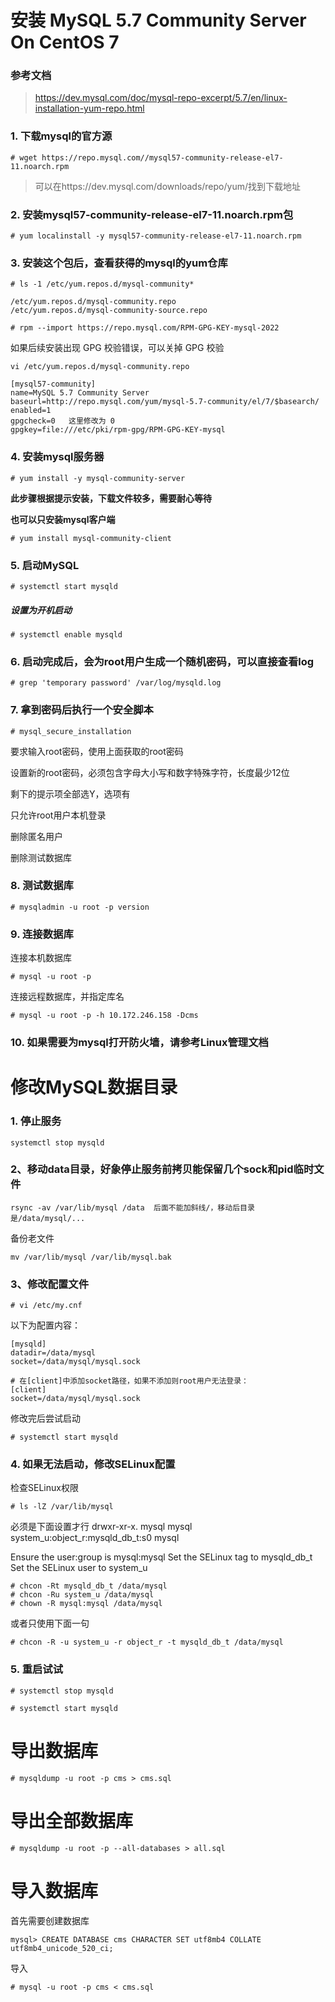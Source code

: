 # 安装 MySQL 5.7 Community Server On CentOS 7

### 参考文档
> https://dev.mysql.com/doc/mysql-repo-excerpt/5.7/en/linux-installation-yum-repo.html

### 1. 下载mysql的官方源
```
# wget https://repo.mysql.com//mysql57-community-release-el7-11.noarch.rpm
```
> 可以在https://dev.mysql.com/downloads/repo/yum/找到下载地址

### 2. 安装mysql57-community-release-el7-11.noarch.rpm包
```
# yum localinstall -y mysql57-community-release-el7-11.noarch.rpm
```

### 3. 安装这个包后，查看获得的mysql的yum仓库
```
# ls -1 /etc/yum.repos.d/mysql-community*
 
/etc/yum.repos.d/mysql-community.repo
/etc/yum.repos.d/mysql-community-source.repo

# rpm --import https://repo.mysql.com/RPM-GPG-KEY-mysql-2022
```

如果后续安装出现 GPG 校验错误，可以关掉 GPG 校验

```
vi /etc/yum.repos.d/mysql-community.repo

[mysql57-community]
name=MySQL 5.7 Community Server
baseurl=http://repo.mysql.com/yum/mysql-5.7-community/el/7/$basearch/
enabled=1
gpgcheck=0   这里修改为 0
gpgkey=file:///etc/pki/rpm-gpg/RPM-GPG-KEY-mysql
```


### 4. 安装mysql服务器
```
# yum install -y mysql-community-server
```
**此步骤根据提示安装，下载文件较多，需要耐心等待**

**也可以只安装mysql客户端**
```
# yum install mysql-community-client
```

### 5. 启动MySQL
```
# systemctl start mysqld
```
##### 设置为开机启动
```
# systemctl enable mysqld
```

### 6. 启动完成后，会为root用户生成一个随机密码，可以直接查看log
```
# grep 'temporary password' /var/log/mysqld.log
```

### 7. 拿到密码后执行一个安全脚本
```
# mysql_secure_installation
```
要求输入root密码，使用上面获取的root密码

设置新的root密码，必须包含字母大小写和数字特殊字符，长度最少12位

剩下的提示项全部选Y，选项有

只允许root用户本机登录

删除匿名用户

删除测试数据库

### 8. 测试数据库
```
# mysqladmin -u root -p version
```

### 9. 连接数据库
连接本机数据库
```
# mysql -u root -p
```

连接远程数据库，并指定库名
```
# mysql -u root -p -h 10.172.246.158 -Dcms
```

### 10. 如果需要为mysql打开防火墙，请参考Linux管理文档



# 修改MySQL数据目录


### 1. 停止服务
```
systemctl stop mysqld
```

### 2、移动data目录，好象停止服务前拷贝能保留几个sock和pid临时文件
```
rsync -av /var/lib/mysql /data  后面不能加斜线/，移动后目录是/data/mysql/...
```

备份老文件
```
mv /var/lib/mysql /var/lib/mysql.bak
```

### 3、修改配置文件
```
# vi /etc/my.cnf
```

以下为配置内容：
```
[mysqld]
datadir=/data/mysql
socket=/data/mysql/mysql.sock 
 
# 在[client]中添加socket路径，如果不添加则root用户无法登录：
[client]
socket=/data/mysql/mysql.sock
```

修改完后尝试启动
```
# systemctl start mysqld
```

### 4. 如果无法启动，修改SELinux配置

检查SELinux权限
```
# ls -lZ /var/lib/mysql
```
必须是下面设置才行
drwxr-xr-x. mysql mysql system_u:object_r:mysqld_db_t:s0 mysql

Ensure the user:group is mysql:mysql
Set the SELinux tag to mysqld_db_t
Set the SELinux user to system_u

```
# chcon -Rt mysqld_db_t /data/mysql
# chcon -Ru system_u /data/mysql
# chown -R mysql:mysql /data/mysql
```

或者只使用下面一句
```
# chcon -R -u system_u -r object_r -t mysqld_db_t /data/mysql
```


### 5. 重启试试
```
# systemctl stop mysqld
 
# systemctl start mysqld
```

# 导出数据库
```
# mysqldump -u root -p cms > cms.sql
```
# 导出全部数据库
```
# mysqldump -u root -p --all-databases > all.sql

```

# 导入数据库
首先需要创建数据库
```
mysql> CREATE DATABASE cms CHARACTER SET utf8mb4 COLLATE utf8mb4_unicode_520_ci;
```
导入
```
# mysql -u root -p cms < cms.sql
```